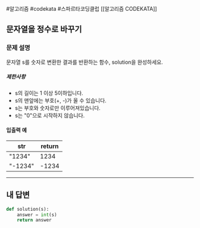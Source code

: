 #알고리즘 #codekata #스파르타코딩클럽 [[알고리즘 CODEKATA]]

## 문자열을 정수로 바꾸기

### 문제 설명

문자열 s를 숫자로 변환한 결과를 반환하는 함수, solution을 완성하세요.

##### 제한사항
- s의 길이는 1 이상 5이하입니다.
- s의 맨앞에는 부호(+, -)가 올 수 있습니다.
- s는 부호와 숫자로만 이루어져있습니다.
- s는 "0"으로 시작하지 않습니다.

#### 입출력 예

| str     | return |
| ------- | ------ |
| "1234"  | 1234   |
| "-1234" | -1234  |

---

## 내 답변

```python
def solution(s):
    answer = int(s)
    return answer
```
 